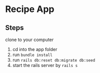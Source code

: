 # Recipe App

## Steps 
clone to your computer
1. cd into the app folder
1. run `bundle install`
1. run `rails db:reset db:migrate db:seed`
1. start the rails server by `rails s`
